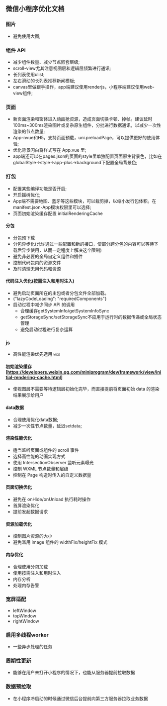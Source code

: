 ## 微信小程序优化文档

### 图片
- 避免使用大图;

### 组件 API
- 减少组件数量、减少节点嵌套层级;
- scroll-view尤其注意视图层和逻辑层频繁进行通讯;
- 长列表使用ulist;
- 左右滑动的长列表推荐新闻模板;
- canvas里做跟手操作，app端建议使用renderjs，小程序端建议使用web-view组件;

### 页面
- 新页面渲染和窗体进入动画抢资源，造成页面切换卡顿、掉帧。建议延时100ms~300ms渲染图片或复杂原生组件，分批进行数据通讯，以减少一次性渲染的节点数量;
- App-nvue和H5，支持页面预载，uni.preloadPage，可以提供更好的使用体验;
- 优化背景闪白将样式写在 App.vue 里;
- app端还可以在pages.json的页面的style里单独配置页面原生背景色，比如在globalStyle->style->app-plus->background下配置全局背景色;

### 打包
- 配置某些编译功能是否开启;
- 开启摇树优化;
- App端不需要地图、蓝牙等这些模块，可以裁剪掉，以缩小发行包体积。在 manifest.json-App模块权限里可以选择;
- 页面初始渲染缓存配置 initialRenderingCache
#### 分包
- 分包预下载
- 分包异步化(允许通过一些配置和新的接口，使部分跨分包的内容可以等待下载后异步使用，从而一定程度上解决这个限制)
- 避免非必要的全局自定义组件和插件
- 控制代码包内的资源文件
- 及时清理无用代码和资源
#### 代码注入优化(按需注入和用时注入)
- 避免启动页面所在的主包或者分包文件全部加载。
- {"lazyCodeLoading": "requiredComponents"}
- 启动过程中减少同步 API 的调用
	* 合理缓存getSystemInfo/getSystemInfoSync
	* getStorageSync/setStorageSync不应用于运行时的数据传递或全局状态管理
	* 避免启动过程进行复杂运算

### js
- 高性能渲染优先选用 `wxs`
#### 初始渲染缓存[https://developers.weixin.qq.com/miniprogram/dev/framework/view/initial-rendering-cache.html]
- 使视图层不需要等待逻辑层初始化完毕，而直接提前将页面初始 data 的渲染结果展示给用户
#### data数据
- 合理使用优化data数据;
- 减少一次性节点数量，延迟setdata;
#### 渲染性能优化
- 适当监听页面或组件的 scroll 事件
- 选择高性能的动画实现方式
- 使用 IntersectionObserver 监听元素曝光
- 控制 WXML 节点数量和层级
- 控制在 Page 构造时传入的自定义数据量
#### 页面切换优化
- 避免在 onHide/onUnload 执行耗时操作
- 首屏渲染优化
- 提前发起数据请求
#### 资源加载优化
- 控制图片资源的大小
- 避免滥用 image 组件的 widthFix/heightFix 模式
#### 内存优化
- 合理使用分包加载
- 使用按需注入和用时注入
- 内存分析
- 处理内存告警

### 宽屏适配
- leftWindow
- topWindow
- rightWindow

### 启用多线程worker
- 一些异步处理的任务

### 周期性更新
- 能够在用户未打开小程序的情况下，也能从服务器提前拉取数据
### 数据预拉取
- 在小程序冷启动的时候通过微信后台提前向第三方服务器拉取业务数据


